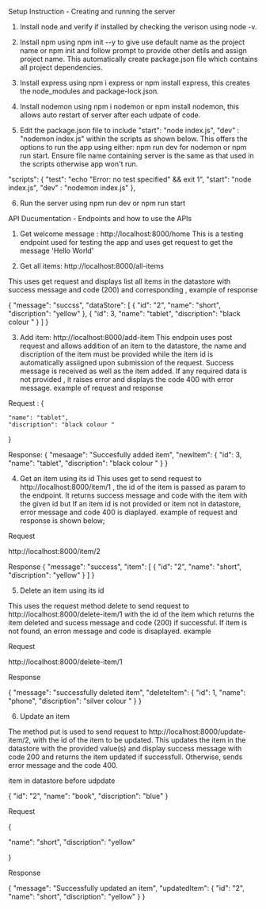 Setup Instruction - Creating and running the server

1. Install node and verify if installed by checking the verison using node -v.

2. Install npm using npm init --y to give use default name as the project name or npm init and follow prompt to provide other detils and assign project name. This automatically create package.json file which contains all project dependencies.

3. Install express using npm i express or npm install express, this creates the node_modules and package-lock.json.

4. Install nodemon using npm i nodemon or npm install nodemon, this allows auto restart of server after each udpate of code.


5. Edit the package.json file  to include "start": "node index.js", "dev" : "nodemon index.js" within the scripts as shown below. This offers the options to run the app using either:  npm run dev for nodemon or npm run start. Ensure file name containing server is the same as that used in the scripts otherwise app won't run.


 "scripts": {
    "test": "echo \"Error: no test specified\" && exit 1",
    "start": "node index.js",
    "dev" : "nodemon index.js"
  },




6. Run the server using npm run dev or npm run start


API Ducumentation - Endpoints and how to use the APIs

1. Get welcome message : http://localhost:8000/home
This is a testing endpoint used for testing the app and uses get request to get the message 'Hello World'

2. Get all items:   http://localhost:8000/all-items

This  uses get request and displays list all items in the datastore with success message and code (200) and corresponding , example of response

{
    "message": "succss",
    "dataStore": [
        {
            "id": "2",
            "name": "short",
            "discription": "yellow"
        },
        {
            "id": 3,
            "name": "tablet",
            "discription": "black colour "
        }
    ]
}

3. Add item:  http://localhost:8000/add-item
This endpoin uses post request and allows addition of an item to the datastore, the name and discription of the item must be provided while the item id is automatically assiigned upon submission of the request. Success message is received as well as the item added. If any required data is not provided , it raises error and displays the code 400 with error message.
example of request and response 

Request : {
    
    "name": "tablet",
    "discription": "black colour "
}


Response: {
    "mesaage": "Succesfully added item",
    "newItem": {
        "id": 3,
        "name": "tablet",
        "discription": "black colour "
    }
}




4. Get an item using its id 
This uses get to send request to http://localhost:8000/item/1 , the id of the item is passed as param to the endpoint. It returns success message and code with the item with the given id but If an item id is not provided or item not in datastore, error message and code 400 is diaplayed. example of request and response is shown below;

Request 

http://localhost:8000/item/2 


Response
{
    "message": "success",
    "item": [
        {
            "id": "2",
            "name": "short",
            "discription": "yellow"
        }
    ]
}


5. Delete an item using its id 

This uses the request method delete to send request to http://localhost:8000/delete-item/1 with the id of the item which returns the item deleted and sucess message and code (200) if successful. If item is not found, an erron message and code is disaplayed. example 

Request

http://localhost:8000/delete-item/1


Response

{
    "message": "successfully deleted item",
    "deleteItem": {
        "id": 1,
        "name": "phone",
        "discription": "silver colour "
    }
}


6. Update an item

The method put is used to send request to http://localhost:8000/update-item/2, with the id of the item to be updated. This updates the item in the datastore with the provided value(s) and display success message with code 200  and returns the item updated if successfull. Otherwise, sends error message and the code 400. 



item in datastore before udpdate

{
        "id": "2",
        "name": "book",
        "discription": "blue"
}


Request 

{

"name": "short",
"discription": "yellow"

}


Response

{
    "message": "Successfully updated an item",
    "updatedItem": {
        "id": "2",
        "name": "short",
        "discription": "yellow"
    }
}


